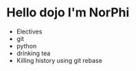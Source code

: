 # Hello dojo I'm NorPhi
* Electives
* git
* python
* drinking tea
* Killing history using git rebase
